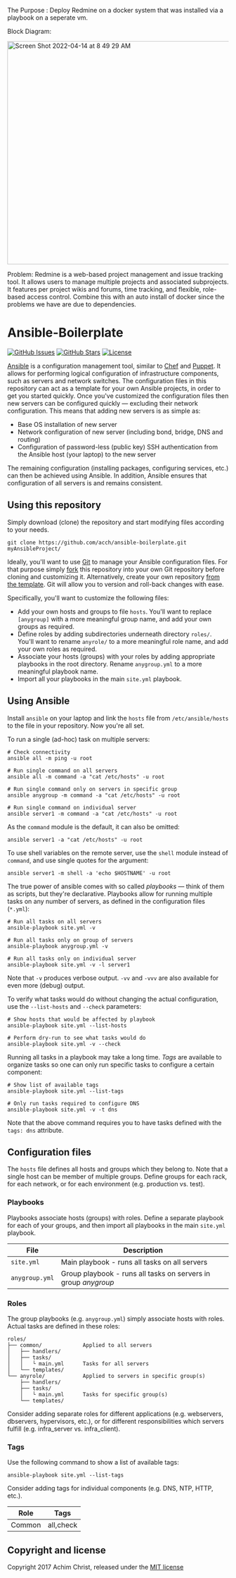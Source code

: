 The Purpose : 
Deploy Redmine on a docker system that was installed via a playbook on a seperate vm. 

Block Diagram: 

<img width="507" alt="Screen Shot 2022-04-14 at 8 49 29 AM" src="https://user-images.githubusercontent.com/97063792/163394345-916bc024-5190-4b69-a9b3-589f2348f0fc.png">


Problem: 
Redmine is a web-based project management and issue tracking tool. It allows users to manage multiple projects and associated subprojects. It features per project wikis and forums, time tracking, and flexible, role-based access control. Combine this with an auto install of docker since the problems we have are due to dependencies.















# Ansible-Boilerplate

[![GitHub Issues](https://img.shields.io/github/issues/acch/ansible-boilerplate.svg)](https://github.com/acch/ansible-boilerplate/issues) [![GitHub Stars](https://img.shields.io/github/stars/acch/ansible-boilerplate.svg?label=github%20%E2%98%85)](https://github.com/acch/ansible-boilerplate/) [![License](https://img.shields.io/github/license/acch/ansible-boilerplate.svg)](LICENSE)

[Ansible](https://www.ansible.com/) is a configuration management tool, similar to [Chef](https://www.chef.io/) and [Puppet](https://puppet.com/). It allows for performing logical configuration of infrastructure components, such as servers and network switches. The configuration files in this repository can act as a template for your own Ansible projects, in order to get you started quickly. Once you've customized the configuration files then new servers can be configured quickly &mdash; excluding their network configuration. This means that adding new servers is as simple as:

- Base OS installation of new server
- Network configuration of new server (including bond, bridge, DNS and routing)
- Configuration of password-less (public key) SSH authentication from the Ansible host (your laptop) to the new server

The remaining configuration (installing packages, configuring services, etc.) can then be achieved using Ansible. In addition, Ansible ensures that configuration of all servers is and remains consistent.

## Using this repository

Simply download (clone) the repository and start modifying files according to your needs.

```
git clone https://github.com/acch/ansible-boilerplate.git myAnsibleProject/
```

Ideally, you'll want to use [Git](https://git-scm.com/) to manage your Ansible configuration files. For that purpose simply [fork](https://help.github.com/articles/fork-a-repo/) this repository into your own Git repository before cloning and customizing it. Alternatively, create your own repository [from the template](https://help.github.com/en/github/creating-cloning-and-archiving-repositories/creating-a-repository-from-a-template). Git will allow you to version and roll-back changes with ease.

Specifically, you'll want to customize the following files:
- Add your own hosts and groups to file `hosts`. You'll want to replace `[anygroup]` with a more meaningful group name, and add your own groups as required.
- Define roles by adding subdirectories underneath directory `roles/`. You'll want to rename `anyrole/` to a more meaningful role name, and add your own roles as required.
- Associate your hosts (groups) with your roles by adding appropriate playbooks in the root directory. Rename `anygroup.yml` to a more meaningful playbook name.
- Import all your playbooks in the main `site.yml` playbook.

## Using Ansible

Install `ansible` on your laptop and link the `hosts` file from `/etc/ansible/hosts` to the file in your repository. Now you're all set.

To run a single (ad-hoc) task on multiple servers:

```
# Check connectivity
ansible all -m ping -u root

# Run single command on all servers
ansible all -m command -a "cat /etc/hosts" -u root

# Run single command only on servers in specific group
ansible anygroup -m command -a "cat /etc/hosts" -u root

# Run single command on individual server
ansible server1 -m command -a "cat /etc/hosts" -u root
```

As the `command` module is the default, it can also be omitted:

```
ansible server1 -a "cat /etc/hosts" -u root
```

To use shell variables on the remote server, use the `shell` module instead of `command`, and use single quotes for the argument:

```
ansible server1 -m shell -a 'echo $HOSTNAME' -u root
```

The true power of ansible comes with so called *playbooks* &mdash; think of them as scripts, but they're declarative. Playbooks allow for running multiple tasks on any number of servers, as defined in the configuration files (`*.yml`):

```
# Run all tasks on all servers
ansible-playbook site.yml -v

# Run all tasks only on group of servers
ansible-playbook anygroup.yml -v

# Run all tasks only on individual server
ansible-playbook site.yml -v -l server1
```

Note that `-v` produces verbose output. `-vv` and `-vvv` are also available for even more (debug) output.

To verify what tasks would do without changing the actual configuration, use the `--list-hosts` and `--check` parameters:

```
# Show hosts that would be affected by playbook
ansible-playbook site.yml --list-hosts

# Perform dry-run to see what tasks would do
ansible-playbook site.yml -v --check
```

Running all tasks in a playbook may take a long time. *Tags* are available to organize tasks so one can only run specific tasks to configure a certain component:

```
# Show list of available tags
ansible-playbook site.yml --list-tags

# Only run tasks required to configure DNS
ansible-playbook site.yml -v -t dns
```

Note that the above command requires you to have tasks defined with the `tags: dns` attribute.

## Configuration files

The `hosts` file defines all hosts and groups which they belong to. Note that a single host can be member of multiple groups. Define groups for each rack, for each network, or for each environment (e.g. production vs. test).

### Playbooks

Playbooks associate hosts (groups) with roles. Define a separate playbook for each of your groups, and then import all playbooks in the main `site.yml` playbook.

File | Description
---- | -----------
`site.yml` | Main playbook - runs all tasks on all servers
`anygroup.yml` | Group playbook - runs all tasks on servers in group *anygroup*

### Roles

The group playbooks (e.g. `anygroup.yml`) simply associate hosts with roles. Actual tasks are defined in these roles:

```
roles/
├── common/             Applied to all servers
│   ├── handlers/
│   ├── tasks/
│   │   └ main.yml      Tasks for all servers
│   └── templates/
└── anyrole/            Applied to servers in specific group(s)
    ├── handlers/
    ├── tasks/
    │   └ main.yml      Tasks for specific group(s)
    └── templates/
```

Consider adding separate roles for different applications (e.g. webservers, dbservers, hypervisors, etc.), or for different responsibilities which servers fulfill (e.g. infra_server vs. infra_client).

### Tags

Use the following command to show a list of available tags:

```
ansible-playbook site.yml --list-tags
```

Consider adding tags for individual components (e.g. DNS, NTP, HTTP, etc.).

Role | Tags
--- | ---
Common | all,check

## Copyright and license

Copyright 2017 Achim Christ, released under the [MIT license](LICENSE)
